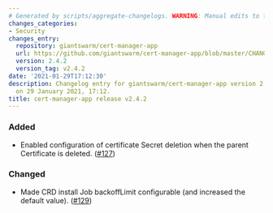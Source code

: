 ```yaml
---
# Generated by scripts/aggregate-changelogs. WARNING: Manual edits to this files will be overwritten.
changes_categories:
- Security
changes_entry:
  repository: giantswarm/cert-manager-app
  url: https://github.com/giantswarm/cert-manager-app/blob/master/CHANGELOG.md#242---2021-01-29
  version: 2.4.2
  version_tag: v2.4.2
date: '2021-01-29T17:12:30'
description: Changelog entry for giantswarm/cert-manager-app version 2.4.2, published
  on 29 January 2021, 17:12.
title: cert-manager-app release v2.4.2
---
```


### Added
- Enabled configuration of certificate Secret deletion when the parent Certificate is deleted. ([#127](https://github.com/giantswarm/cert-manager-app/pull/127))
### Changed
- Made CRD install Job backoffLimit configurable (and increased the default value). ([#129](https://github.com/giantswarm/cert-manager-app/pull/129))
